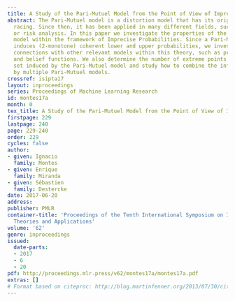 ```yaml
---
title: A Study of the Pari-Mutuel Model from the Point of View of Imprecise Probabilities
abstract: The Pari-Mutuel model is a distortion model that has its origin in horse
  racing. Since then, it has been applied in many different fields, such as finance
  or risk analysis. In this paper we investigate the properties of the Pari-Mutuel
  model within the framework of Imprecise Probabilities. Since a Pari-Mutuel model
  induces (2-monotone) coherent lower and upper probabilities, we investigate its
  connections with other relevant models within this theory, such as probability intervals
  and belief functions. We also determine the number of extreme points of the credal
  set induced by the Pari-Mutuel model and study how to combine the information given
  by multiple Pari-Mutuel models.
crossref: isipta17
layout: inproceedings
series: Proceedings of Machine Learning Research
id: montes17a
month: 0
tex_title: A Study of the Pari-Mutuel Model from the Point of View of Imprecise Probabilities
firstpage: 229
lastpage: 240
page: 229-240
order: 229
cycles: false
author:
- given: Ignacio
  family: Montes
- given: Enrique
  family: Miranda
- given: Sébastien
  family: Destercke
date: 2017-06-20
address: 
publisher: PMLR
container-title: 'Proceedings of the Tenth International Symposium on Imprecise Probability:
  Theories and Applications'
volume: '62'
genre: inproceedings
issued:
  date-parts:
  - 2017
  - 6
  - 20
pdf: http://proceedings.mlr.press/v62/montes17a/montes17a.pdf
extras: []
# Format based on citeproc: http://blog.martinfenner.org/2013/07/30/citeproc-yaml-for-bibliographies/
---
```

